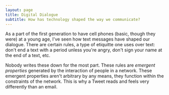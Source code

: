```yaml
---
layout: page
title: Digital Dialogue
subtitle: How has technology shaped the way we communicate?
---
```


As a part of the first generation to have cell phones (basic, though they were) at a young age, I've seen how text messages have shaped our dialogue. There are certain rules, a type of etiquitte one uses over text: don't end a text with a period unless you're angry, don't sign your name at the end of a text, etc.

Nobody writes these down for the most part. These rules are *emergent properties* generated by the interaction of people in a network. These emergent properties aren't arbitrary by any means, they function within the constraints of the network. This is why a Tweet reads and feels very differently than an email.


